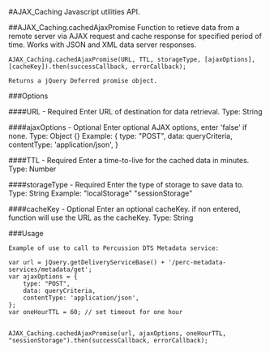 #AJAX_Caching
Javascript utilities API.

##AJAX_Caching.cachedAjaxPromise 
    Function to retieve data from a remote server via AJAX request and cache response for specified period of time.
    Works with JSON and XML data server responses. 

    AJAX_Caching.cachedAjaxPromise(URL, TTL, storageType, [ajaxOptions], [cacheKey]).then(successCallback, errorCallback);
    
    Returns a jQuery Deferred promise object.


###Options

####URL - Required
    Enter URL of destination for data retrieval.
    Type: String

####ajaxOptions - Optional
    Enter optional AJAX options, enter 'false' if none.
    Type: Object {}
    Example: 
        {
            type: "POST",
            data: queryCriteria,
            contentType: 'application/json',
        }

####TTL - Required
    Enter a time-to-live for the cached data in minutes.
    Type: Number

####storageType - Required
    Enter the type of storage to save data to.
    Type: String
    Example: 
        "localStorage"
        "sessionStorage"

####cacheKey - Optional
    Enter an optional cacheKey. if non entered, function will use the URL as the cacheKey.
    Type: String

###Usage 

    Example of use to call to Percussion DTS Metadata service:

    var url = jQuery.getDeliveryServiceBase() + '/perc-metadata-services/metadata/get';
    var ajaxOptions = {
        type: "POST",
        data: queryCriteria,
        contentType: 'application/json',
    };
    var oneHourTTL = 60; // set timeout for one hour 


    AJAX_Caching.cachedAjaxPromise(url, ajaxOptions, oneHourTTL, "sessionStorage").then(successCallback, errorCallback);

